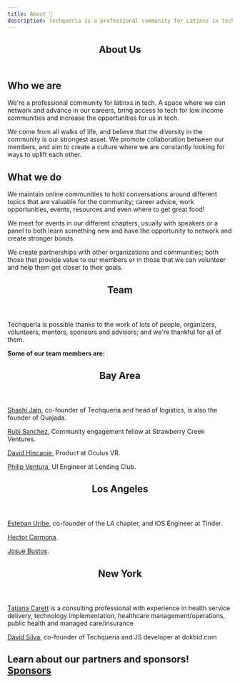 ```yaml
---
title: About 🌮️
description: Techqueria is a professional community for Latinxs in tech.
---
```


<section class="tint-bg img-bg-softer" style="background-image: url(/assets/images/art/pattern-background03.png);">
    <div class="container">
        <div class="row">
            <div class="col-md-8 col-sm-9 inner center-block text-center aos-init aos-animate" data-aos="fade-up">
                <header>
                    <h1>About Us</h1>
                </header>
            </div>
        </div>
    </div>
</section>
<section id="who-we-are">
    <div class="container inner-md">
        <div class="row inner-top-xs">
            <div class="col-sm-6 inner-right-xs inner-bottom-xs aos-init aos-animate" data-aos="fade-up">
                <h2>Who we are</h2>
                <p>
                    We're a professional community for latinxs in tech. A space where we can network and advance in our careers,
                    bring access to tech for low income communities and increase the opportunities
                    for us in tech.
                </p>
                <p>We come from all walks of life, and believe that the diversity in the community is our strongest asset.
                We promote collaboration between our members, and aim to create a culture where we are constantly looking for
                ways to uplift each other.</p>
            </div>
            <div class="col-sm-6 inner-left-xs inner-bottom-xs aos-init aos-animate" data-aos="fade-up">
                <h2>What we do</h2>
                <p>We maintain online communities to hold conversations around different topics that are valuable for the community;
                career advice, work opportunities, events, resources and even where to get great food!</p>
                <p>We meet for events in our different chapters, usually with speakers or a panel to both learn something new and
                    have the opportunity to network and create stronger bonds.</p>
                <p>We create partnerships with other organizations and communities; both those that provide value to our members
                    or in those that we can volunteer and help them get closer to their goals.</p>
            </div>
        </div>
    </div>
</section>
<section class="tint-bg img-bg-softer" style="background-image: url(/assets/images/art/pattern-background03.png);">
    <div class="container">
        <div class="row">
            <div class="col-md-8 col-sm-9 inner center-block text-center aos-init aos-animate" data-aos="fade-up">
                <header>
                    <h1>Team</h1>
                </header>
                <p>Techqueria is possible thanks to the work of lots of people, organizers, volunteers, mentors,
                sponsors and advisors; and we're thankful for all of them.</p>
            </div>
        </div>
    </div>
</section>
<section class="team">
    <div class="container">
        <div class="row">
          <p><strong>Some of our team members are:</strong></p>
        </div>
        <div class="row">
            <header>
              <h2>Bay Area</h2>
            </header>
            <div class="col-sm-10 col-md-8">
                <p><a href="https://www.linkedin.com/in/quahada" target="_blank">Shashi Jain</a>, co-founder of
                  Techqueria and head of logistics, is also the founder of Quajada.</p>
                <p><a href="https://www.linkedin.com/in/rubisanchez/" target="_blank">Rubi Sanchez</a>, Community engagement fellow at Strawberry Creek Ventures.</p>
                <p><a href="https://www.linkedin.com/in/david-hincapie-651a412a/" target="_blank">David Hincapie</a>, Product at Oculus VR.</p>
                <p><a href="https://www.linkedin.com/in/fvntr/" target="_blank">Philip Ventura</a>, UI Engineer at Lending Club.</p>
            </div>
        </div>
        <div class="row">
            <header>
              <h2>Los Angeles</h2>
            </header>
            <div class="col-sm-10 col-md-8">
                <p><a href="https://www.twitter.com/estebanuribe" target="_blank">Esteban Uribe</a>, co-founder of the
                    LA chapter, and iOS Engineer at Tinder.</p>
                <p><a href="#">Hector Carmona</a>.</p>
                <p><a href="#">Josue Bustos</a>.</p>
            </div>
        </div>
        <div class="row">
            <header>
              <h2>New York</h2>
            </header>
            <div class="col-sm-10 col-md-8">
                <p><a href="https://www.linkedin.com/in/tatianacarett/" target="_blank">Tatiana Carett</a>
                    is a consulting professional with experience in
                    health service delivery, technology implementation, healthcare
                    management/operations, public health and managed care/insurance</p>
                <p><a href="https://linkedin.com/in/dvidsilva" target="_blank">David Silva</a>, co-founder of Techqueria and
                    JS developer at dokbid.com</p>
            </div>
        </div>
    </div>
</section>
<section class="tint-bg img-bg-softer no-margin" style="background-image: url(/assets/images/art/pattern-background03.png);">
    <div class="container inner-sm">
        <div class="row">
            <div class="col-sm-10 center-block text-center aos-init aos-animate" data-aos="fade-up">
                <h1 class="single-block"> Learn about our partners and sponsors!
                    <a href="/sponsors/" class="btn btn-large">Sponsors</a>
                </h1>
            </div>
        </div>
    </div>
</section>
